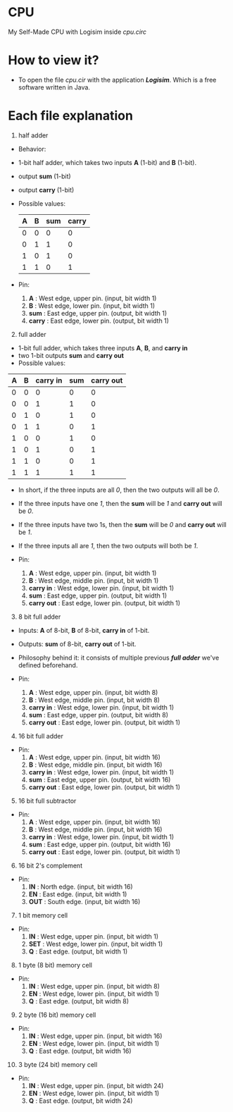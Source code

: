 # CPU
My Self-Made CPU with Logisim inside *cpu.circ*

# How to view it?
- To open the file *cpu.cir* with the application ***Logisim***. Which is a free software written in Java.

# Each file explanation 

1. half adder
- Behavior:
- 1-bit half adder, which takes two inputs **A** (1-bit) and **B** (1-bit).
- output **sum** (1-bit)
- output **carry** (1-bit)
- Possible values:

    | A | B | sum | carry |
    | :-- | :-- | :-- | :-- |
    | 0 | 0 | 0 | 0 |
    | 0 | 1 | 1 | 0 |
    | 1 | 0 | 1 | 0 |
    | 1 | 1 | 0 | 1 |

- Pin:
    1. **A** : West edge, upper pin. (input, bit width 1) 
    2. **B** : West edge, lower pin. (input, bit width 1)
    3. **sum** : East edge, upper pin. (output, bit width 1)
    4. **carry** : East edge, lower pin. (output, bit width 1)

2. full adder
- 1-bit full adder, which takes three inputs **A**, **B**, and **carry in**
- two 1-bit outputs **sum** and **carry out**
- Possible values:

| A | B | carry in | sum | carry out |
| :-- | :-- | :-- | :-- | :-- |
| 0 | 0 | 0 | 0 | 0 |
| 0 | 0 | 1 | 1 | 0 |
| 0 | 1 | 0 | 1 | 0 |
| 0 | 1 | 1 | 0 | 1 |
| 1 | 0 | 0 | 1 | 0 |
| 1 | 0 | 1 | 0 | 1 |
| 1 | 1 | 0 | 0 | 1 |
| 1 | 1 | 1 | 1 | 1 |

- In short, if the three inputs are all *0*, then the two outputs will all be *0*.
- If the three inputs have one *1*, then the **sum** will be *1* and **carry out** will be *0*.
- If the three inputs have two 1s, then the **sum** will be *0* and **carry out** will be *1*.
- If the three inputs all are *1*, then the two outputs will both be *1*.

- Pin:
    1. **A** : West edge, upper pin. (input, bit width 1)
    2. **B** : West edge, middle pin. (input, bit width 1)
    3. **carry in** : West edge, lower pin. (input, bit width 1)
    4. **sum** : East edge, upper pin. (output, bit width 1)
    5. **carry out** : East edge, lower pin. (output, bit width 1)

3. 8 bit full adder
- Inputs: **A** of 8-bit, **B** of 8-bit, **carry in** of 1-bit.
- Outputs: **sum** of 8-bit, **carry out** of 1-bit.
- Philosophy behind it: it consists of multiple previous ***full adder*** we've defined beforehand.

- Pin:
    1. **A** : West edge, upper pin. (input, bit width 8)
    2. **B** : West edge, middle pin. (input, bit width 8)
    3. **carry in** : West edge, lower pin. (input, bit width 1)
    4. **sum** : East edge, upper pin. (output, bit width 8)
    5. **carry out** : East edge, lower pin. (output, bit width 1)

4. 16 bit full adder
- Pin:
    1. **A** : West edge, upper pin. (input, bit width 16)
    2. **B** : West edge, middle pin. (input, bit width 16)
    3. **carry in** : West edge, lower pin. (input, bit width 1)
    4. **sum** : East edge, upper pin. (output, bit width 16)
    5. **carry out** : East edge, lower pin. (output, bit width 1)

5. 16 bit full subtractor
- Pin:
    1. **A** : West edge, upper pin. (input, bit width 16)
    2. **B** : West edge, middle pin. (input, bit width 16)
    3. **carry in** : West edge, lower pin. (input, bit width 1)
    4. **sum** : East edge, upper pin. (output, bit width 16)
    5. **carry out** : East edge, lower pin. (output, bit width 1)

6. 16 bit 2's complement
- Pin:
    1. **IN** : North edge. (input, bit width 16)
    2. **EN** : East edge. (input, bit width 1) 
    3. **OUT** : South edge. (input, bit width 16)

7. 1 bit memory cell
- Pin:
    1. **IN** : West edge, upper pin. (input, bit width 1)
    2. **SET** : West edge, lower pin. (input, bit width 1)
    3. **Q** : East edge. (output, bit width 1)

8. 1 byte (8 bit) memory cell
- Pin:
    1. **IN** : West edge, upper pin. (input, bit width 8)
    2. **EN** : West edge, lower pin. (input, bit width 1)
    3. **Q** : East edge. (output, bit width 8)

9. 2 byte (16 bit) memory cell
- Pin:
    1. **IN** : West edge, upper pin. (input, bit width 16)
    2. **EN** : West edge, lower pin. (input, bit width 1)
    3. **Q** : East edge. (output, bit width 16)

10. 3 byte (24 bit) memory cell
- Pin:
    1. **IN** : West edge, upper pin. (input, bit width 24)
    2. **EN** : West edge, lower pin. (input, bit width 1)
    3. **Q** : East edge. (output, bit width 24)



